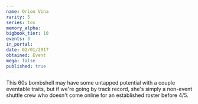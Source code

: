 ```yaml
---
name: Orion Vina
rarity: 5
series: tos
memory_alpha:
bigbook_tier: 10
events: 3
in_portal:
date: 02/01/2017
obtained: Event
mega: false
published: true
---
```


This 60s bombshell may have some untapped potential with a couple eventable traits, but if we're going by track record, she's simply a non-event shuttle crew who doesn't come online for an established roster before 4/5.
